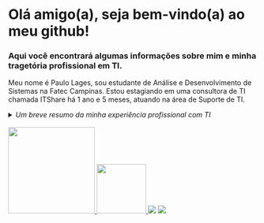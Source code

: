 # Olá amigo(a), seja bem-vindo(a) ao meu github!
<h3>Aqui você encontrará algumas informações sobre mim e minha tragetória profissional em TI.</h3>
Meu nome é Paulo Lages, sou estudante de Análise e Desenvolvimento de Sistemas na Fatec Campinas. Estou estagiando em uma consultora de TI chamada ITShare há 1 ano e 5 meses, atuando na área de Suporte de TI.
<p></p>

<details>
  <summary><i>Um breve resumo da minha experiência profissional com TI</i></summary>
  <p></p>
  Durante meu estágio tive a oportunidade de trabalhar com a Claro, uma das maiores empresas de telecomunição no Brasil, e também com outras empresas que administraram a cadeia de QA deles. Acompanhei de perto o funcionamento dos ambientes de testes e homologação, trabalhando em conjunto com as equipes para mantermos o padrão de QA dos softwares e serviços da Claro. Até o momento integrei duas equipes diferentes na ITShare, exercendo as seguintes atividades:
  <p></p>
  
  <b>[Equipe de Ambientes]</b>
  - Analisar erros das aplicações da Claro.
  - Auxiliar analistas em rotinas de testes.
  - Realizar deploy dos pacotes de aplicações.
  - Monitorar os ambientes e solucionar erros ocasionais.
  - Atender chamados para realizar alterações nos ambientes.
  - Trabalhar em conjunto com as equipes dos projetos para solucionar obstáculos nas rotinas de teste.
  
  <b>[Equipe de Configuração]</b>
  - Confirmar e aprovar pacotes para deploy.
  - Testar conexões e alterar regras de firewall e de acesso.
  - Alterar escopos dos projetos e liberar acesso de aplicações.
  - Cadastrar novas informações no sistema, como servidores e credenciais.
  - Avaliar o impacto de alterações dos projetos no ambiente, junto aos líderes dos projetos.
</details> 

<div style="display: inline-block"><br>
  <a href="https://github.com/paulolages">
  <img height="175" src="https://github-readme-stats.vercel.app/api?username=paulolages&show_icons=true&theme=vision-friendly-dark&inlcude_all_commits=true_private=true"/>
  <img height="100" src="https://github-readme-stats.vercel.app/api/top-langs/?username=paulolages&layout=compact&langs_count=16&theme=vision-friendly-dark"/>
<div style="display: inline-block">
  <a href="mailto:paulo.lages@fatec.sp.gov.br"><img src="https://img.shields.io/badge/Microsoft_Outlook-0078D4?style=for-the-badge&logo=microsoft-outlook&logoColor=white" target="_blank"></a>
  <a href="https://www.linkedin.com/in/paulo-lages/" target="_blank"><img src="https://img.shields.io/badge/-LinkedIn-%230077B5?style=for-the-badge&logo=linkedin&logoColor=white" target="_blank"></a>
</div>
